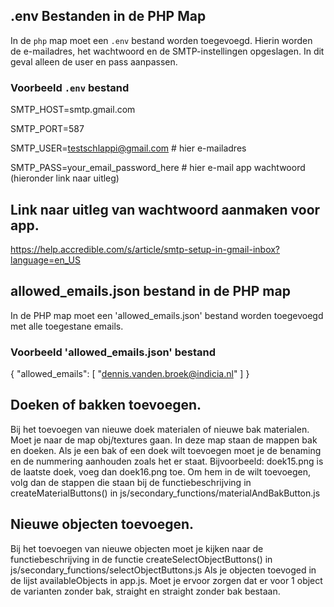 ## .env Bestanden in de PHP Map
In de `php` map moet een `.env` bestand worden toegevoegd. Hierin worden de e-mailadres, het wachtwoord en de SMTP-instellingen opgeslagen. In dit geval alleen de user en pass aanpassen. 

### Voorbeeld `.env` bestand
SMTP_HOST=smtp.gmail.com

SMTP_PORT=587

SMTP_USER=testschlappi@gmail.com # hier e-mailadres

SMTP_PASS=your_email_password_here # hier e-mail app wachtwoord (hieronder link naar uitleg)

## Link naar uitleg van wachtwoord aanmaken voor app.
https://help.accredible.com/s/article/smtp-setup-in-gmail-inbox?language=en_US

## allowed_emails.json bestand in de PHP map
In de PHP map moet een 'allowed_emails.json' bestand worden toegevoegd met alle toegestane emails.

### Voorbeeld 'allowed_emails.json' bestand
{
    "allowed_emails":
    [
        "dennis.vanden.broek@indicia.nl"
    ]
}

## Doeken of bakken toevoegen.
Bij het toevoegen van nieuwe doek materialen of nieuwe bak materialen. Moet je naar de map obj/textures gaan. In deze map staan de mappen bak en doeken.
Als je een bak of een doek wilt toevoegen moet je de benaming en de nummering aanhouden zoals het er staat. Bijvoorbeeld: doek15.png is de laatste doek, voeg dan doek16.png toe.
Om hem in de wilt toevoegen, volg dan de stappen die staan bij de functiebeschrijving in createMaterialButtons() in js/secondary_functions/materialAndBakButton.js

## Nieuwe objecten toevoegen.
Bij het toevoegen van nieuwe objecten moet je kijken naar de functiebeschrijving in de functie createSelectObjectButtons() in js/secondary_functions/selectObjectButtons.js
Als je objecten toevoged in de lijst availableObjects in app.js. Moet je ervoor zorgen dat er voor 1 object de varianten zonder bak, straight en straight zonder bak bestaan.
